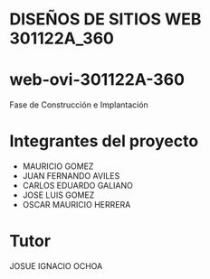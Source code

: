 
# DISEÑOS DE SITIOS WEB 301122A_360
# web-ovi-301122A-360
Fase de Construcción e Implantación

# Integrantes del proyecto
- MAURICIO GOMEZ
- JUAN FERNANDO AVILES
- CARLOS EDUARDO GALIANO
- JOSE LUIS GOMEZ
- OSCAR MAURICIO HERRERA

# Tutor
JOSUE IGNACIO OCHOA
